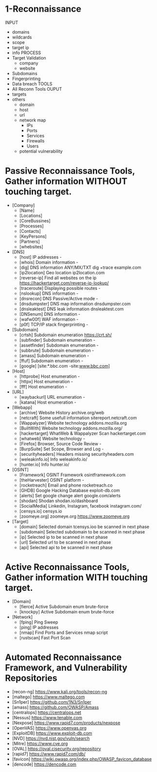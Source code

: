 
# 1-Reconnaissance

INPUT
- domains
- wildcards
- scope
- target ip
- info
PROCESS
- Target Validation
     - company
     - website
- Subdomains
- Fingerprinting
- Data breach
TOOLS
- All Reconn Tools 
OUPUT
- targets
- others
     - domain
     - host
     - url
     - network map
          - IPs
          - Ports
          - Services
          - Firewalls
          - Users
     - potential vulnerability


# Passive Reconnaissance Tools, Gather information WITHOUT touching target.
- [Company]         
     - [Name]
     - [Locations]
     - [CoreBussines]
     - [Processes]
     - [Contacts]
     - [KeyPersons]
     - [Partners]
     - [whebsites]     
- [DNS]
     - [host]            IP addresses                       -
     - [whois]           Domain information                 -
     - [dig]             DNS information ANY/MX/TXT         dig +trace example.com
     - [ip2location]     Geo location                       ip2location.com
     - [reverse-ip]      Find all websites on the ip        https://hackertarget.com/reverse-ip-lookup/
     - [traceroute]      Displaying possible routes         -     
     - [nslookup]        DNS information                    -
     - [dnsrecon]        DNS Passive/Active mode            -
     - [dnsdumpster]     DNS map information                dnsdumpster.com
     - [dnsleaktest]     DNS leak information               dnsleaktest.com
     - [DNSenum]         DNS information                    -
     - [wafw00f]         WAF information                    -
     - [p0f]             TCP/IP stack fingerprinting        -
- [Subdomain]
     - [crtsh]           Subdomain enumeration              https://crt.sh/
     - [subfinder]       Subdomain enumeration              -
     - [assetfinder]     Subdomain enumeration              -
     - [subbrute]        Subdomain enumeration              -
     - [amass]           Subdomain enumeration              -
     - [ffuf]            Subdomain enumeration              -
     - [google]          [site:*.bbc.com -site:www.bbc.com]
- [Host]
     - [httprobe]        Host enumeration                   -
     - [httpx]           Host enumeration                   -
     - [fff]             Host enumeration                   -
- [URL]
     - [waybackurl]      URL enumeration                   -
     - [katana]          Host enumeration                   -
- [Webapp]     
     - [archive]         Website History                    archive.org/web     
     - [netcraft]        Some usefull information           sitereport.netcraft.com
     - [Wappalyzer]      Website technology                 addons.mozilla.org
     - [BuiltWith]       Website technology                 addons.mozilla.org/
     - [hackertarget]    WhatWeb & Wappalyzer Scan          hackertarget.com
     - [whatweb]         Website technology                 -
     - [Firefox]         Browser, Source Code Review        -
     - [BurpSuite]       Set Scope, Browser and Log         -
     - [securityheaders] Headers missing                    securityheaders.com
     - [weleakinfo.io]   Info                               weleakinfo.io/
     - [hunter.io]       Info                               hunter.io/
- [OSINT]     
     - [Framework]       OSINT Framework                    osintframework.com
     - [theHarvester]    OSINT platform                     -
     - [rocketreach]     Email and phone                    rocketreach.co
     - [GHDB]            Google Hacking Database            exploit-db.com
     - [alerts]          Set google change alert            google.com/alerts
     - [shodan]          Shodan                             shodan.io/dashboard
     - [SocialMedia]     Linkedin, Instagram, facebook      instagram.com/
     - [censys.io]       censys.io
     - [zoomeye.org]     zoomeye.org                        https://www.zoomeye.org
- [Target]
     - [domain]          Selected domain tcensys.ioo be scanned in next phase
     - [subdomain]       Selected subdomain to be scanned in next phase
     - [ip]              Selected ip to be scanned in next phase
     - [url]             Selected url to be scanned in next phase     
     - [api]             Selected api to be scanned in next phase

# Active Reconnaissance Tools, Gather information WITH touching target.
- [Domain]
     - [fierce]          Active Subdomain enum brute-force   
     - [knockpy]         Active Subdomain enum brute-force
- [Network]
     - [fping]           Ping Sweep                          
     - [ping]            IP addresses                             
     - [nmap]            Find Ports and Services            nmap script
     - [rustscan]        Fast Port Scan

# Automated Reconnaissance Framework, and Vulnerability Repositories
- [recon-ng]                https://www.kali.org/tools/recon-ng
- [maltego]                 https://www.maltego.com
- [Sn1per]                  https://github.com/1N3/Sn1per
- [amass]                   https://github.com/OWASP/Amass
- [centralops]              https://centralops.net
- [Nessus]                  https://www.tenable.com
- [Nexpose]                 https://www.rapid7.com/products/nexpose
- [OpenVAS]                 https://www.openvas.org
- [ExploitDB]               https://www.exploit-db.com
- [NVD]                     https://nvd.nist.gov/vuln/search
- [Mitre]                   https://www.cve.org
- [OVAL]                    https://oval.cisecurity.org/repository
- [rapid7]                  https://www.rapid7.com/db/
- [favicon]                 https://wiki.owasp.org/index.php/OWASP_favicon_database
- [dencode]                 https://dencode.com
